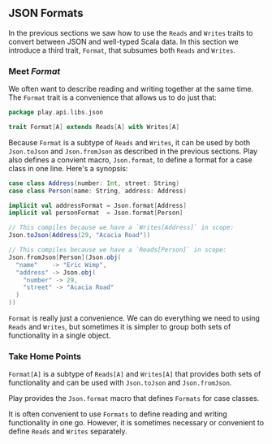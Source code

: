 ## JSON Formats

In the previous sections we saw how to use the `Reads` and `Writes` traits to convert between JSON and well-typed Scala data. In this section we introduce a third trait, `Format`, that subsumes both `Reads` and `Writes`.

### Meet *Format*

We often want to describe reading and writing together at the same time. The `Format` trait is a convenience that allows us to do just that:

~~~ scala
package play.api.libs.json

trait Format[A] extends Reads[A] with Writes[A]
~~~

Because `Format` is a subtype of `Reads` and `Writes`, it can be used by both `Json.toJson` and `Json.fromJson` as described in the previous sections. Play also defines a convient macro, `Json.format`, to define a format for a case class in one line. Here's a synopsis:

~~~ scala
case class Address(number: Int, street: String)
case class Person(name: String, address: Address)

implicit val addressFormat = Json.format[Address]
implicit val personFormat  = Json.format[Person]

// This compiles because we have a `Writes[Address]` in scope:
Json.toJson(Address(29, "Acacia Road"))

// This compiles because we have a `Reads[Person]` in scope:
Json.fromJson[Person](Json.obj(
  "name"    -> "Eric Wimp",
  "address" -> Json.obj(
    "number" -> 29,
    "street" -> "Acacia Road"
  )
))
~~~

`Format` is really just a convenience. We can do everything we need to using `Reads` and `Writes`, but sometimes it is simpler to group both sets of functionality in a single object.

### Take Home Points

`Format[A]` is a subtype of `Reads[A]` and `Writes[A]` that provides both sets of functionality and can be used with `Json.toJson` and `Json.fromJson`.

Play provides the `Json.format` macro that defines `Formats` for case classes.

It is often convenient to use `Formats` to define reading and writing functionality in one go. However, it is sometimes necessary or convenient to define `Reads` and `Writes` separately.

